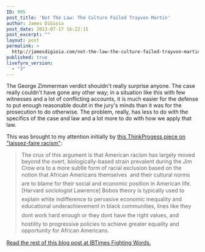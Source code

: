```yaml
---
ID: 995
post_title: 'Not The Law: The Culture Failed Trayvon Martin'
author: James DiGioia
post_date: 2013-07-17 16:22:15
post_excerpt: ""
layout: post
permalink: >
  http://jamesdigioia.com/not-the-law-the-culture-failed-trayvon-martin/
published: true
livefyre_version:
  - "3"
---
```

The George Zimmerman verdict shouldn't really surprise anyone. The case really couldn't have gone any other way; in a situation like this with few witnesses and a lot of conflicting accounts, it is much easier for the defense to put enough reasonable doubt in the jury's minds than it was for the prosecution to do otherwise. The problem, really, has less to do with the specifics of the case and law and a lot more to do with how we apply that law.

This was brought to my attention initially by [this ThinkProgess piece on "laissez-faire racism"][1]:

> The crux of this argument is that American racism has largely moved beyond the overt, biologically-based strain prevalent during the Jim Crow era to a more subtle form of racial exclusion based on the notion that African Americans themselves  and their cultural norms  are to blame for their social and economic position in American life. [Harvard sociologist Lawrence] Bobos theory is typically used to explain white indifference to pervasive economic inequality and educational underachievement in black communities, lines like they dont work hard enough or they dont have the right values, and hostility to progressive policies to achieve greater equality and opportunity for African Americans.

[Read the rest of this blog post at IBTimes Fighting Words.][2]

 [1]: http://thinkprogress.org/justice/2013/07/16/2308971/laissez-faire-racism-trayvon-martin-zimmerman/ "How Laissez-Faire Racism Explains The Trayvon Martin Case"
 [2]: http://www.ibtimes.com/fighting-words/not-law-culture-failed-trayvon-martin-1350407 "Not The Law: The Culture Failed Trayvon Martin"